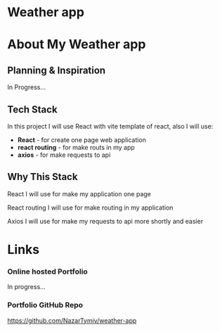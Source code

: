 # Weather app

# About My Weather app

## Planning & Inspiration

In Progress...

## Tech Stack

In this project I will use React with vite template of react, also I will use:

-   **React** - for create one page web application
-   **react routing** - for make routs in my app
-   **axios** - for make requests to api

## Why This Stack

React I will use for make my application one page

React routing I will use for make routing in my application

Axios I will use for make my requests to api more shortly and easier

# Links

### Online hosted Portfolio

In progress...

### Portfolio GitHub Repo

https://github.com/NazarTymiv/weather-app
